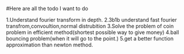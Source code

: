 #Here are all the todo I want to do

1.Understand fourier transform in depth.
2.3b1b understand fast fourier transfrom,convoultion,normal distrubition
3.Solve the problem of coin problem in efficient method(shortest possible way to give money)
4.ball bouncing problem(when it will go to the point.)
5.get a better function approximation than newton method.
